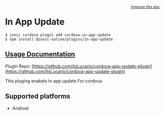 <a style="float:right;font-size:12px;" href="http://github.com/danielsogl/awesome-cordova-plugins/edit/master/src/@awesome-cordova-plugins/plugins/in-app-update/index.ts#L44">
  Improve this doc
</a>

# In App Update

```
$ ionic cordova plugin add cordova-in-app-update
$ npm install @ionic-native/plugins/in-app-update
```

## [Usage Documentation](https://ionicframework.com/docs/native/in-app-update/)

Plugin Repo: [https://github.com/itsLucario/cordova-app-update-plugin](https://github.com/itsLucario/cordova-app-update-plugin)

This pluging enabels In app update For cordova.

## Supported platforms

- Android
